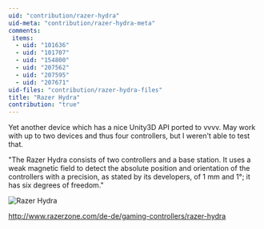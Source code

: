 ```yaml
---
uid: "contribution/razer-hydra"
uid-meta: "contribution/razer-hydra-meta"
comments: 
 items: 
  - uid: "101636"
  - uid: "101707"
  - uid: "154800"
  - uid: "207562"
  - uid: "207595"
  - uid: "207671"
uid-files: "contribution/razer-hydra-files"
title: "Razer Hydra"
contribution: "true"
---
```


Yet another device which has a nice Unity3D API ported to vvvv.
May work with up to two devices and thus four controllers, but I weren't able to test that.

"The Razer Hydra consists of two controllers and a base station. It uses a weak magnetic field to detect the absolute position and orientation of the controllers with a precision, as stated by its developers, of 1 mm and 1°; it has six degrees of freedom."

![Razer Hydra](https://vvvv.org/sites/default/files/imagecache/large/images/http://upload.wikimedia.org/wikipedia/commons/thumb/b/b8/Razer-Hydra-Motion-Controller.jpg/200px-Razer-Hydra-Motion-Controller.jpg) 

<http://www.razerzone.com/de-de/gaming-controllers/razer-hydra>